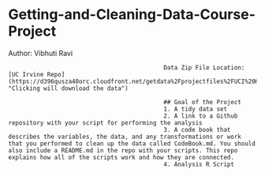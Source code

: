 # Getting-and-Cleaning-Data-Course-Project
Author: Vibhuti Ravi <br />
 
                                                Data Zip File Location: [UC Irvine Repo](https://d396qusza40orc.cloudfront.net/getdata%2Fprojectfiles%2FUCI%20HAR%20Dataset.zip "Clicking will download the data")
                                                
                                                ## Goal of the Project
                                                1. A tidy data set 
                                                2. A link to a Github repository with your script for performing the analysis 
                                                3. A code book that describes the variables, the data, and any transformations or work that you performed to clean up the data called CodeBook.md. You should also include a README.md in the repo with your scripts. This repo explains how all of the scripts work and how they are connected.
                                                4. Analysis R Script
                                                
                                               
